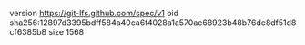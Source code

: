 version https://git-lfs.github.com/spec/v1
oid sha256:12897d3395bdff584a40ca6f4028a1a570ae68923b48b76de8df51d8cf6385b8
size 1568

